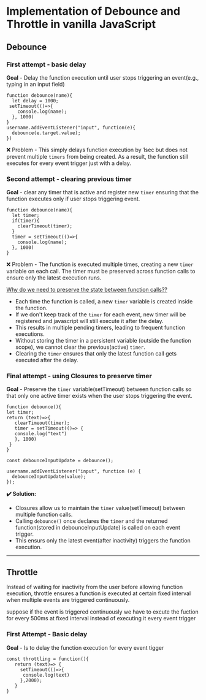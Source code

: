 # Implementation of Debounce and Throttle in vanilla JavaScript

## Debounce

### First attempt - basic delay

**Goal** -  Delay the function execution until user stops triggering an event(e.g., typing in an input field)

```
function debounce(name){
  let delay = 1000;
 setTimeout(()=>{
    console.log(name);
  }, 1000)
}
username.addEventListener("input", function(e){
  debounce(e.target.value);
})
```
❌ Problem - This simply delays function execution by 1sec but does not prevent multiple `timers` from being created. 
As a result, the function still executes for every event trigger just with a delay.

### Second attempt - clearing previous timer

**Goal** - clear any timer that is active and register new `timer` ensuring that the function executes only if user stops triggering event.

```
function debounce(name){
  let timer;
  if(timer){
    clearTimeout(timer);
  }
  timer = setTimeout(()=>{
    console.log(name);
  }, 1000)
}
```

❌ Problem - The function is executed multiple times, creating a new `timer` variable on each call. 
The timer must be preserved across function calls to ensure only the latest execution runs.

<ins>Why do we need to preserve the state between function calls??</ins>

- Each time the function is called, a new `timer` variable is created inside the function.
- If we don't keep track of the `timer` for each event, new timer will be registered and javascript will still execute it after the delay.
- This results in multiple pending timers, leading to frequent function executions.
- Without storing the timer in a persistent variable (outside the function scope), we cannot clear the previous(active) `timer`.
- Clearing the `timer` ensures that only the latest function call gets executed after the delay.


### Final attempt - using Closures to preserve timer

**Goal** - Preserve the `timer` variable(setTimeout) between function calls so that only one active timer exists when the user stops triggering the event.

```
function debounce(){
let timer;
return (text)=>{
   clearTimeout(timer);
   timer = setTimeout(()=> {
   console.log("text")
   }, 1000)
 }
}

const debounceInputUpdate = debounce();

username.addEventListener("input", function (e) {
  debounceInputUpdate(value);
});
```
**✔️ Solution:**

- Closures allow us to maintain the `timer` value(setTimeout)  between multiple function calls.
- Calling `debounce()` once declares the `timer` and the returned function(stored in debounceInputUpdate) is called on each event trigger. 
- This ensurs only the latest event(after inactivity) triggers the function execution.


----
## Throttle

Instead of waiting for inactivity from the user before allowing function execution, throttle ensures a function is executed at certain fixed interval when multiple events are triggered continuously.

suppose if the event is triggered continuously we have to excute the fuction for every 500ms at fixed interval instead of executing it every event trigger

### First Attempt - Basic delay

**Goal** - Is to delay the function execution for every event tigger

```
const throttling = function(){
   return (text)=> {
     setTimeout(()=>{
      console.log(text)
     },2000);
   } 
}
```




















